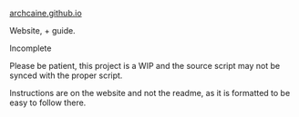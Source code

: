 [archcaine.github.io](https://archcaine.github.io)

Website, + guide.

Incomplete


Please be patient, this project is a WIP and the source script may not be synced with the proper script.

Instructions are on the website and not the readme, as it is formatted to be easy to follow there.
